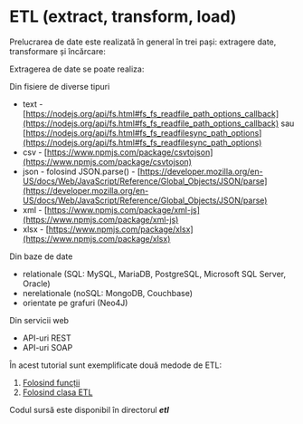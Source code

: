 # ETL (extract, transform, load)

Prelucrarea de date este realizată în general în trei pași: extragere date, transformare și încărcare:

Extragerea de date se poate realiza:

Din fisiere de diverse tipuri

* text - [https://nodejs.org/api/fs.html#fs_fs_readfile_path_options_callback](https://nodejs.org/api/fs.html#fs_fs_readfile_path_options_callback) sau [https://nodejs.org/api/fs.html#fs_fs_readfilesync_path_options](https://nodejs.org/api/fs.html#fs_fs_readfilesync_path_options) 
* csv - [https://www.npmjs.com/package/csvtojson](https://www.npmjs.com/package/csvtojson)
* json - folosind JSON.parse() - [https://developer.mozilla.org/en-US/docs/Web/JavaScript/Reference/Global_Objects/JSON/parse](https://developer.mozilla.org/en-US/docs/Web/JavaScript/Reference/Global_Objects/JSON/parse)
* xml - [https://www.npmjs.com/package/xml-js](https://www.npmjs.com/package/xml-js)
* xlsx - [https://www.npmjs.com/package/xlsx](https://www.npmjs.com/package/xlsx)

Din baze de date

* relationale (SQL: MySQL, MariaDB, PostgreSQL, Microsoft SQL Server, Oracle)
* nerelationale (noSQL: MongoDB, Couchbase)
* orientate pe grafuri (Neo4J)

Din servicii web

* API-uri REST
* API-uri SOAP

În acest tutorial sunt exemplificate două medode de ETL:

1. [Folosind funcții](https://github.com/webtech-superheroes/webtech-tutorial/tree/456c2a17141b702c1a941e651f503ea44637a137/etl-functional.md)
2. [Folosind clasa ETL](https://github.com/webtech-superheroes/webtech-tutorial/tree/456c2a17141b702c1a941e651f503ea44637a137/etl-class.md)

Codul sursă este disponibil în directorul _**etl**_
